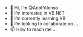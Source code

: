 - 👋 Hi, I’m @AdolfAlonso
- 👀 I’m interested in VB.NET
- 🌱 I’m currently learning VB
- 💞️ I’m looking to collaborate on ...
- 📫 How to reach me ...

<!---
AdolfAlonso/AdolfAlonso is a ✨ special ✨ repository because its `README.md` (this file) appears on your GitHub profile.
You can click the Preview link to take a look at your changes.
--->

